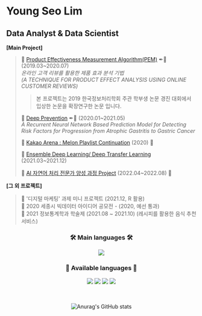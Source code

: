 # Young Seo Lim
## Data Analyst & Data Scientist

 **[Main Project]**
>
> 📌 [Product Effectiveness Measurement Algorithm(PEM)](https://github.com/lim1014/Product-Effectiveness-Measurement-Algorithm) ✒📖 (2019.03~2020.07) </br>
>   *온라인 고객 리뷰를 활용한 제품 효과 분석 기법*</br>
>   *(A TECHNIQUE FOR PRODUCT EFFECT ANALYSIS USING ONLINE CUSTOMER REVIEWS)*</br>
>> 본 프로젝트는 2019 한국정보처리학회 주관 학부생 논문 경진 대회에서 입상한 논문을 확장연구한 논문 입니다.
>   
> 📌 [Deep Prevention](https://github.com/lim1014/DeepPrevention) ✒📖 (2020.01~2021.05) </br>
>    *A Recurrent Neural Network Based Prediction Model for Detecting Risk Factors for Progression from Atrophic Gastritis to Gastric Cancer* </br>
>    
> 📌 [Kakao Arena : Melon Playlist Continuation](https://github.com/lim1014/Kakao-Arena) (2020) 👯</br>
>
> 📌 [Ensemble Deep Learning/ Deep Transfer Learning](https://github.com/lim1014/Deep-Transfer-Learning) (2021.03~2021.12) </br>
>
> 📌 [AI 자연어 처리 전문가 양성 과정 Project](https://github.com/goorm-nlp-4th-group2) (2022.04~2022.08) 👯</br> 

 **[그 외 프로젝트]** </br>
> 
> 📌 '디지털 마케팅' 과제 미니 프로젝트 (2021.12, R 활용)</br>
> 📌 2020 세종시 빅데이터 아이디어 공모전 - (2020, 예선 통과) </br>
> 📌 2021 정보통계학과 학술제 (2021.08 ~ 2021.10) (레시피를 활용한 음식 추천 서비스)</br>
> 


<div align = "center">
  <h3 align="center">🛠️ Main languages 🛠️</h3>
  <img src="https://img.shields.io/badge/Python-3766AB?style=flat-square&logo=Python&logoColor=white"/>
<div align = "center">
  <h3 align="center">🌱 Available languages 🌱</h3>
  <img src="https://img.shields.io/badge/Java-007396?style=flat-square&logo=Java&logoColor=white"/>
  <img src="https://img.shields.io/badge/Mysql-4479A1?style=flat-square&logo=Mysql&Studio&logoColor=white"/></a>
  <img src="https://img.shields.io/badge/linux-FCC624?style=flat-square&logo=linux&logoColor=black"/>
  <img src="https://img.shields.io/badge/MongoDB-47A248?style=flat-square&logo=MongoDB&logoColor=white"/></a>

</br></br>
![Anurag's GitHub stats](https://github-readme-stats.vercel.app/api?username=lim1014&show_icons=true&theme=white)

</div>
